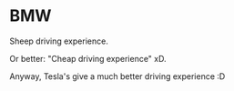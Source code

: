 # BMW
Sheep driving experience. 

Or better: "Cheap driving experience" xD.

Anyway, Tesla's give a much better driving experience :D

